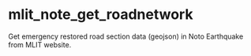 # mlit_note_get_roadnetwork
Get emergency restored road section data (geojson) in Noto Earthquake from MLIT website.
